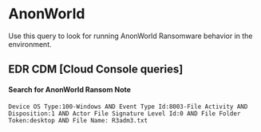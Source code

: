 # AnonWorld

Use this query to look for running AnonWorld Ransomware behavior in the environment.

## EDR CDM [Cloud Console queries]

#### Search for AnonWorld Ransom Note
```
Device OS Type:100-Windows AND Event Type Id:8003-File Activity AND Disposition:1 AND Actor File Signature Level Id:0 AND File Folder Token:desktop AND File Name: R3adm3.txt
```
